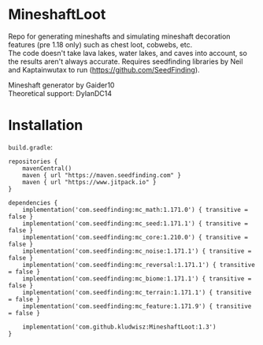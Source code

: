 # MineshaftLoot

Repo for generating mineshafts and simulating mineshaft decoration features (pre 1.18 only) such as chest loot, cobwebs, etc.  
The code doesn't take lava lakes, water lakes, and caves into account, so the results aren't always accurate.
Requires seedfinding libraries by Neil and Kaptainwutax to run (https://github.com/SeedFinding).

Mineshaft generator by Gaider10  
Theoretical support: DylanDC14  

# Installation
`build.gradle`:
```
repositories {
    mavenCentral()
    maven { url "https://maven.seedfinding.com" }
    maven { url "https://www.jitpack.io" }
}

dependencies {
    implementation('com.seedfinding:mc_math:1.171.0') { transitive = false }
    implementation('com.seedfinding:mc_seed:1.171.1') { transitive = false }
    implementation('com.seedfinding:mc_core:1.210.0') { transitive = false }
    implementation('com.seedfinding:mc_noise:1.171.1') { transitive = false }
    implementation('com.seedfinding:mc_reversal:1.171.1') { transitive = false }
    implementation('com.seedfinding:mc_biome:1.171.1') { transitive = false }
    implementation('com.seedfinding:mc_terrain:1.171.1') { transitive = false }
    implementation('com.seedfinding:mc_feature:1.171.9') { transitive = false }
	
    implementation('com.github.kludwisz:MineshaftLoot:1.3')
}
```
